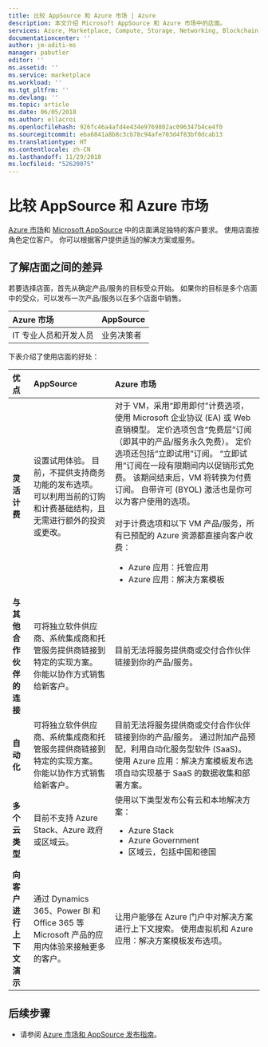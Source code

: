 ```yaml
---
title: 比较 AppSource 和 Azure 市场 | Azure
description: 本文介绍 Microsoft AppSource 和 Azure 市场中的店面。
services: Azure, Marketplace, Compute, Storage, Networking, Blockchain, Security
documentationcenter: ''
author: jm-aditi-ms
manager: pabutler
editor: ''
ms.assetid: ''
ms.service: marketplace
ms.workload: ''
ms.tgt_pltfrm: ''
ms.devlang: ''
ms.topic: article
ms.date: 06/05/2018
ms.author: ellacroi
ms.openlocfilehash: 926fc46a4afd4e434e9769802ac096347b4ce4f0
ms.sourcegitcommit: eba6841a8b8c3cb78c94afe703d4f83bf0dcab13
ms.translationtype: HT
ms.contentlocale: zh-CN
ms.lasthandoff: 11/29/2018
ms.locfileid: "52620075"
---
```

# <a name="comparing-appsource-and-the-azure-marketplace"></a>比较 AppSource 和 Azure 市场
[Azure 市场](https://azuremarketplace.microsoft.com)和 [Microsoft AppSource](https://appsource.microsoft.com) 中的店面满足独特的客户要求。 使用店面按角色定位客户。 你可以根据客户提供适当的解决方案或服务。

## <a name="understanding-the-differences-between-storefronts"></a>了解店面之间的差异
若要选择店面，首先从确定产品/服务的目标受众开始。 如果你的目标是多个店面中的受众，可以发布一次产品/服务以在多个店面中销售。

| Azure 市场 | AppSource |
|:--- |:--- |
| IT 专业人员和开发人员 | 业务决策者 |
 
下表介绍了使用店面的好处：

| 优点 | AppSource | Azure 市场 |
|:--- |:--- | :--- |
| **灵活计费** | 设置试用体验。 目前，不提供支持商务功能的发布选项。 可以利用当前的订购和计费基础结构，且无需进行额外的投资或更改。 | 对于 VM，采用“即用即付”计费选项，使用 Microsoft 企业协议 (EA) 或 Web 直销模型。 定价选项包含“免费层”订阅（即其中的产品/服务永久免费）。 定价选项还包括“立即试用”订阅。 “立即试用”订阅在一段有限期间内以促销形式免费。 该期间结束后，VM 将转换为付费订阅。 自带许可 (BYOL) 激活也是你可以为客户使用的选项。<br /><br/>对于计费选项和以下 VM 产品/服务，所有已预配的 Azure 资源都直接向客户收费：<ul> <li>Azure 应用：托管应用</li> <li>Azure 应用：解决方案模板</li> </ul> |
| **与其他合作伙伴的连接** | 可将独立软件供应商、系统集成商和托管服务提供商链接到特定的实现方案。 你能以协作方式销售给新客户。 | 目前无法将服务提供商或交付合作伙伴链接到你的产品/服务。 | 
| **自动化** | 可将独立软件供应商、系统集成商和托管服务提供商链接到特定的实现方案。 你能以协作方式销售给新客户。 | 目前无法将服务提供商或交付合作伙伴链接到你的产品/服务。 通过附加产品预配，利用自动化服务型软件 (SaaS)。 使用 Azure 应用：解决方案模板发布选项自动实现基于 SaaS 的数据收集和部署方案。 |
| **多个云类型** | 目前不支持 Azure Stack、Azure 政府或区域云。 | 使用以下类型发布公有云和本地解决方案：<ul> <li>Azure Stack</li> <li>Azure Government </li> <li>区域云，包括中国和德国</li></ul> |
| **向客户进行上下文演示** | 通过 Dynamics 365、Power BI 和 Office 365 等 Microsoft 产品的应用内体验来接触更多的客户。 | 让用户能够在 Azure 门户中对解决方案进行上下文搜索。 使用虚拟机和 Azure 应用：解决方案模板发布选项。 |

## <a name="next-steps"></a>后续步骤
*   请参阅 [Azure 市场和 AppSource 发布指南](./marketplace-publishers-guide.md)。

